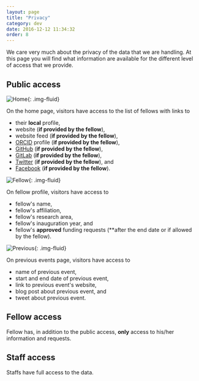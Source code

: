 ```yaml
---
layout: page
title: "Privacy"
category: dev
date: 2016-12-12 11:34:32
order: 8
---
```

We care very much about the privacy of the data that we are handling.
At this page you will find what information are available for the different level of access that we provide.

## Public access

![Home]({{site.baseurl}}/img/privacy-home-2023.png){: .img-fluid}

On the home page, visitors have access to the list of fellows with links to

- their **local** profile,
- website (**if provided by the fellow**),
- website feed (**if provided by the fellow**),
- [ORCID](https://orcid.org/) profile (**if provided by the fellow**),
- [GitHub](https://github.com/) (**if provided by the fellow**),
- [GitLab](https://gitlab.com/) (**if provided by the fellow**),
- [Twitter](https://twitter.com/) (**if provided by the fellow**), and
- [Facebook](https://facebook.com/) (**if provided by the fellow**).

![Fellow]({{site.baseurl}}/img/privacy-fellow-2023.png){: .img-fluid}

On fellow profile, visitors have access to

- fellow's name,
- fellow's affiliation,
- fellow's research area,
- fellow's inauguration year, and
- fellow's **approved** funding requests (**after the end date or if allowed by the fellow).

![Previous]({{site.baseurl}}/img/privacy-previous-2023.png){: .img-fluid}

On previous events page, visitors have access to

- name of previous event,
- start and end date of previous event,
- link to previous event's website,
- blog post about previous event, and
- tweet about previous event.

## Fellow access

Fellow has, in addition to the public access, **only** access to his/her information and requests.

## Staff access

Staffs have full access to the data.
